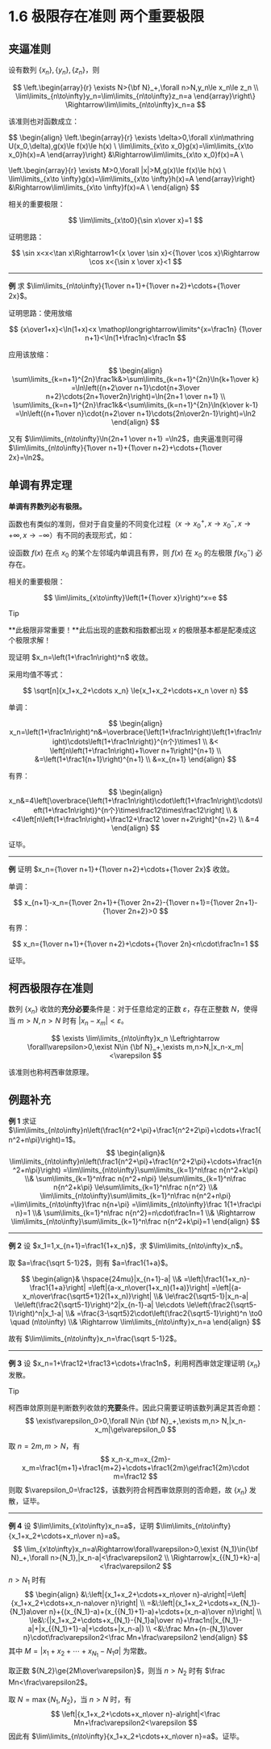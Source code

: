 # 1.6 极限存在准则 两个重要极限

## 夹逼准则

设有数列 $\{x_n\},\{y_n\},\{z_n\}$，则

$$
\left.\begin{array}{r}
\exists N>{\bf N}_+,\forall n>N,y_n\le x_n\le z_n \\
\lim\limits_{n\to\infty}y_n=\lim\limits_{n\to\infty}z_n=a
\end{array}\right\}
\Rightarrow\lim\limits_{n\to\infty}x_n=a
$$

该准则也对函数成立：

$$
\begin{align}
\left.\begin{array}{r}
\exists \delta>0,\forall x\in\mathring U(x_0,\delta),g(x)\le f(x)\le h(x) \\
\lim\limits_{x\to x_0}g(x)=\lim\limits_{x\to x_0}h(x)=A
\end{array}\right\}
&\Rightarrow\lim\limits_{x\to x_0}f(x)=A \\

\left.\begin{array}{r}
\exists M>0,\forall |x|>M,g(x)\le f(x)\le h(x) \\
\lim\limits_{x\to \infty}g(x)=\lim\limits_{x\to \infty}h(x)=A
\end{array}\right\}
&\Rightarrow\lim\limits_{x\to \infty}f(x)=A \\
\end{align}
$$

相关的重要极限：

$$
\lim\limits_{x\to0}{\sin x\over x}=1
$$

证明思路：

$$
\sin x<x<\tan x\Rightarrow1<{x \over \sin x}<{1\over \cos x}\Rightarrow \cos x<{\sin x \over x}<1
$$

---

**例** 求 $\lim\limits_{n\to\infty}{1\over n+1}+{1\over n+2}+\cdots+{1\over 2x}$。

证明思路：使用放缩

$$
{x\over1+x}<\ln(1+x)<x \mathop\longrightarrow\limits^{x=\frac1n} {1\over n+1}<\ln(1+\frac1n)<\frac1n
$$

应用该放缩：

$$
\begin{align}
\sum\limits_{k=n+1}^{2n}\frac1k&>\sum\limits_{k=n+1}^{2n}\ln{k+1\over k}
=\ln\left({n+2\over n+1}\cdot{n+3\over n+2}\cdots{2n+1\over2n}\right)=\ln{2n+1 \over n+1} \\
\sum\limits_{k=n+1}^{2n}\frac1k&<\sum\limits_{k=n+1}^{2n}\ln{k\over k-1}
=\ln\left({n+1\over n}\cdot{n+2\over n+1}\cdots{2n\over2n-1}\right)=\ln2
\end{align}
$$

又有 $\lim\limits_{n\to\infty}\ln{2n+1 \over n+1} =\ln2$，由夹逼准则可得 $\lim\limits_{n\to\infty}{1\over n+1}+{1\over n+2}+\cdots+{1\over 2x}=\ln2$。

## 单调有界定理

**单调有界数列必有极限。**

函数也有类似的准则，但对于自变量的不同变化过程（$x\to x_0^+,x\to x_0^-,x\to+\infty,x\to-\infty$）有不同的表现形式，如：

设函数 $f(x)$ 在点 $x_0$ 的某个左邻域内单调且有界，则 $f(x)$ 在 $x_0$ 的左极限 $f(x_0^-)$ 必存在。

相关的重要极限：

$$
\lim\limits_{x\to\infty}\left(1+{1\over x}\right)^x=e
$$

> [!tip]
>
> **此极限非常重要！**此后出现的底数和指数都出现 $x$ 的极限基本都是配凑成这个极限求解！

现证明 $x_n=\left(1+\frac1n\right)^n$ 收敛。

采用均值不等式：

$$
\sqrt[n]{x_1+x_2+\cdots x_n} \le{x_1+x_2+\cdots+x_n \over n}
$$

单调：

$$
\begin{align}
x_n=\left(1+\frac1n\right)^n&=\overbrace{\left(1+\frac1n\right)\left(1+\frac1n\right)\cdots\left(1+\frac1n\right)}^{n个}\times1 \\
&< \left[n\left(1+\frac1n\right)+1\over n+1\right]^{n+1} \\
&=\left(1+\frac1{n+1}\right)^{n+1} \\
&=x_{n+1}
\end{align}
$$

有界：

$$
\begin{align}
x_n&=4\left[\overbrace{\left(1+\frac1n\right)\cdot\left(1+\frac1n\right)\cdots\left(1+\frac1n\right)}^{n个}\times\frac12\times\frac12\right] \\
&<4\left[n\left(1+\frac1n\right)+\frac12+\frac12 \over n+2\right]^{n+2} \\
&=4
\end{align}
$$

证毕。

---

**例** 证明 $x_n={1\over n+1}+{1\over n+2}+\cdots+{1\over 2x}$ 收敛。

单调：

$$
x_{n+1}-x_n={1\over 2n+1}+{1\over 2n+2}-{1\over n+1}={1\over 2n+1}-{1\over 2n+2}>0
$$

有界：

$$
x_n={1\over n+1}+{1\over n+2}+\cdots+{1\over 2n}<n\cdot\frac1n=1
$$

证毕。

## 柯西极限存在准则

数列 $\{x_n\}$ 收敛的**充分必要**条件是：对于任意给定的正数 $\varepsilon$，存在正整数 $N$，使得当 $m>N,n>N$ 时有 $|x_n-x_m|<\varepsilon$。

$$
\exists \lim\limits_{n\to\infty}x_n \Leftrightarrow \forall\varepsilon>0,\exist N\in {\bf N}_+,\exists m,n>N,|x_n-x_m|<\varepsilon
$$

该准则也称柯西审敛原理。

## 例题补充

**例 1** 求证 $\lim\limits_{n\to\infty}n\left(\frac1{n^2+\pi}+\frac1{n^2+2\pi}+\cdots+\frac1{n^2+n\pi}\right)=1$。
$$
\begin{align}&
\lim\limits_{n\to\infty}n\left(\frac1{n^2+\pi}+\frac1{n^2+2\pi}+\cdots+\frac1{n^2+n\pi}\right)
=\lim\limits_{n\to\infty}\sum\limits_{k=1}^n\frac n{n^2+k\pi} \\&
\sum\limits_{k=1}^n\frac n{n^2+n\pi}
 \le\sum\limits_{k=1}^n\frac n{n^2+k\pi}
 \le\sum\limits_{k=1}^n\frac n{n^2} \\&
\lim\limits_{n\to\infty}\sum\limits_{k=1}^n\frac n{n^2+n\pi}
 =\lim\limits_{n\to\infty}\frac n{n+\pi}
 =\lim\limits_{n\to\infty}\frac 1{1+\frac\pi n}=1 \\&
\sum\limits_{k=1}^n\frac n{n^2}=n\cdot\frac1n=1 \\&
\Rightarrow \lim\limits_{n\to\infty}\sum\limits_{k=1}^n\frac n{n^2+k\pi}=1
\end{align}
$$

---

**例 2** 设 $x_1=1,x_{n+1}=\frac1{1+x_n}$，求 $\lim\limits_{n\to\infty}x_n$。

取 $a=\frac{\sqrt 5-1}2$，则有 $a=\frac1{1+a}$。

$$
\begin{align}&
\hspace{24mu}|x_{n+1}-a| \\&
=\left|\frac1{1+x_n}-\frac1{1+a}\right|
=\left|{a-x_n\over(1+x_n)(1+a)}\right|
=\left|{a-x_n\over\frac{\sqrt5+1}2(1+x_n)}\right| \\&
\le\frac2{\sqrt5-1}|x_n-a|
\le\left(\frac2{\sqrt5-1}\right)^2|x_{n-1}-a|
\le\cdots
\le\left(\frac2{\sqrt5-1}\right)^n|x_1-a| \\&
=\frac{3-\sqrt5}2\cdot\left(\frac2{\sqrt5-1}\right)^n \to0 \quad (n\to\infty) \\&
\Rightarrow \lim\limits_{n\to\infty}x_n=a
\end{align}
$$

故有 $\lim\limits_{n\to\infty}x_n=\frac{\sqrt 5-1}2$。

---

**例 3** 设 $x_n=1+\frac12+\frac13+\cdots+\frac1n$，利用柯西审敛定理证明 $\{x_n\}$ 发散。

> [!tip]
>
> 柯西审敛原则是判断数列收敛的**充要**条件。因此只需要证明该数列满足其否命题：
> $$
> \exist\varepsilon_0>0,\forall N\in {\bf N}_+,\exists m,n> N,|x_n-x_m|\ge\varepsilon_0
> $$

取 $n=2m,m>N$，有
$$
x_n-x_m=x_{2m}-x_m=\frac1{m+1}+\frac1{m+2}+\cdots+\frac1{2m}\ge\frac1{2m}\cdot m=\frac12
$$
则取 $\varepsilon_0=\frac12$，该数列符合柯西审敛原则的否命题，故 $\{x_n\}$ 发散，证毕。

---

**例 4** 设 $\lim\limits_{x\to\infty}x_n=a$，证明 $\lim\limits_{n\to\infty}{x_1+x_2+\cdots+x_n\over n}=a$。
$$
\lim_{x\to\infty}x_n=a\Rightarrow\forall\varepsilon>0,\exist {N_1}\in{\bf N}_+,\forall n>{N_1},|x_n-a|<\frac\varepsilon2 \\
\Rightarrow|x_{{N_1}+k}-a|<\frac\varepsilon2
$$
$n>{N_1}$ 时有
$$
\begin{align}
&\:\left|{x_1+x_2+\cdots+x_n\over n}-a\right|=\left|{x_1+x_2+\cdots+x_n-na\over n}\right| \\
=&\:\left|{x_1+x_2+\cdots+x_{N_1}-{N_1}a\over n}+{(x_{N_1}-a)+(x_{{N_1}+1}-a)+\cdots+(x_n-a)\over n}\right| \\
\le&\:{|x_1+x_2+\cdots+x_{N_1}-{N_1}a|\over n}+\frac1n(|x_{N_1}-a|+|x_{{N_1}+1}-a|+\cdots+|x_n-a|) \\
<&\:\frac Mn+{n-{N_1}\over n}\cdot\frac\varepsilon2<\frac Mn+\frac\varepsilon2
\end{align}
$$
其中 $M=|x_1+x_2+\cdots+x_{N_1}-{N_1}a|$ 为常数。

取正数 ${N_2}\ge{2M\over\varepsilon}$，则当 $n>N_2$ 时有 $\frac Mn<\frac\varepsilon2$。

取 $N=\max\{N_1,N_2\}$，当 $n>N$ 时，有
$$
\left|{x_1+x_2+\cdots+x_n\over n}-a\right|<\frac Mn+\frac\varepsilon2<\varepsilon
$$
因此有 $\lim\limits_{n\to\infty}{x_1+x_2+\cdots+x_n\over n}=a$。证毕。
